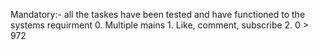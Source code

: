 Mandatory:- all the taskes have been tested and have functioned to the systems requirment 
	0. Multiple mains
	1. Like, comment, subscribe
	2. 0 > 972
